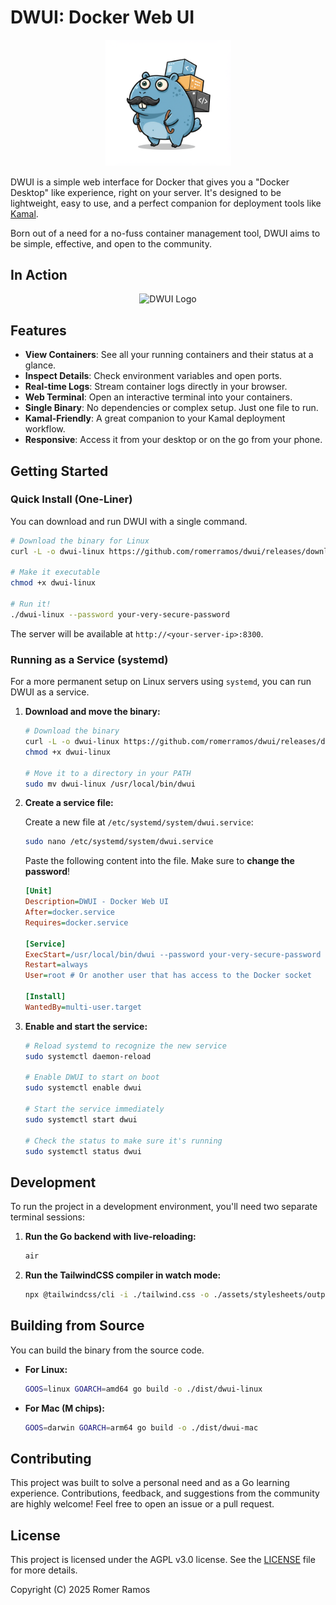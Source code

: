 # DWUI: Docker Web UI

<p align="center">
  <img src="assets/images/dwui.png" alt="DWUI Logo" width="40%">
</p>

DWUI is a simple web interface for Docker that gives you a "Docker Desktop" like experience, right on your server. It's designed to be lightweight, easy to use, and a perfect companion for deployment tools like [Kamal](https://kamal-deploy.org/).

Born out of a need for a no-fuss container management tool, DWUI aims to be simple, effective, and open to the community.

## In Action

<p align="center">
  <img src="assets/images/dwui.gif" alt="DWUI Logo">
</p>

## Features

- **View Containers**: See all your running containers and their status at a glance.
- **Inspect Details**: Check environment variables and open ports.
- **Real-time Logs**: Stream container logs directly in your browser.
- **Web Terminal**: Open an interactive terminal into your containers.
- **Single Binary**: No dependencies or complex setup. Just one file to run.
- **Kamal-Friendly**: A great companion to your Kamal deployment workflow.
- **Responsive**: Access it from your desktop or on the go from your phone.

## Getting Started

### Quick Install (One-Liner)

You can download and run DWUI with a single command.

```bash
# Download the binary for Linux
curl -L -o dwui-linux https://github.com/romerramos/dwui/releases/download/v0.0.1/dwui-linux

# Make it executable
chmod +x dwui-linux

# Run it!
./dwui-linux --password your-very-secure-password
```

The server will be available at `http://<your-server-ip>:8300`.

### Running as a Service (systemd)

For a more permanent setup on Linux servers using `systemd`, you can run DWUI as a service.

1.  **Download and move the binary:**

    ```bash
    # Download the binary
    curl -L -o dwui-linux https://github.com/romerramos/dwui/releases/download/v0.0.1/dwui-linux
    chmod +x dwui-linux

    # Move it to a directory in your PATH
    sudo mv dwui-linux /usr/local/bin/dwui
    ```

2.  **Create a service file:**

    Create a new file at `/etc/systemd/system/dwui.service`:

    ```bash
    sudo nano /etc/systemd/system/dwui.service
    ```

    Paste the following content into the file. Make sure to **change the password**!

    ```ini
    [Unit]
    Description=DWUI - Docker Web UI
    After=docker.service
    Requires=docker.service

    [Service]
    ExecStart=/usr/local/bin/dwui --password your-very-secure-password
    Restart=always
    User=root # Or another user that has access to the Docker socket

    [Install]
    WantedBy=multi-user.target
    ```

3.  **Enable and start the service:**

    ```bash
    # Reload systemd to recognize the new service
    sudo systemctl daemon-reload

    # Enable DWUI to start on boot
    sudo systemctl enable dwui

    # Start the service immediately
    sudo systemctl start dwui

    # Check the status to make sure it's running
    sudo systemctl status dwui
    ```

## Development

To run the project in a development environment, you'll need two separate terminal sessions:

1.  **Run the Go backend with live-reloading:**

    ```bash
    air
    ```

2.  **Run the TailwindCSS compiler in watch mode:**
    ```bash
    npx @tailwindcss/cli -i ./tailwind.css -o ./assets/stylesheets/output.css --watch
    ```

## Building from Source

You can build the binary from the source code.

- **For Linux:**

  ```bash
  GOOS=linux GOARCH=amd64 go build -o ./dist/dwui-linux
  ```

- **For Mac (M chips):**

  ```bash
  GOOS=darwin GOARCH=arm64 go build -o ./dist/dwui-mac
  ```

## Contributing

This project was built to solve a personal need and as a Go learning experience. Contributions, feedback, and suggestions from the community are highly welcome! Feel free to open an issue or a pull request.

## License

This project is licensed under the AGPL v3.0 license. See the [LICENSE](LICENSE) file for more details.

Copyright (C) 2025 Romer Ramos
